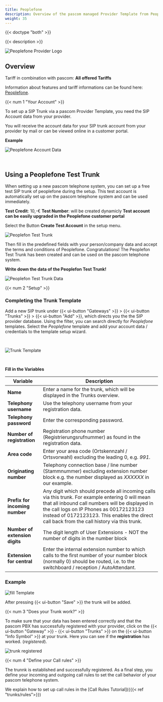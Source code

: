 ```yaml
---
title: Peoplefone
description: Overview of the pascom managed Provider Template from Peoplefone
weight: 35
---
```

{{< doctype "both"  >}}


{{< description >}}

![Peoplefone Provider Logo](peoplefone_logo.png?width=50%)

## Overview

Tariff in combination with pascom: **All offered Tariffs**  

Information about features and tariff informations can be found here: [Peoplefone](https://www.peoplefone.de/de/geschaeftskunden).


{{< num 1 "Your Account" >}}

To set up a SIP Trunk via a pascom Provider Template, you need the SIP Account data from your provider. 

You will receive the account data for your SIP trunk account from your provider by mail or can be viewed online in a customer portal.

**Example**

![Peoplefone Account Data](peoplefone-account.PNG?width=80%)

</br>

## Using a Peoplefone Test Trunk

When setting up a new pascom telephone system, you can set up a free test SIP trunk of peoplefone during the setup. This test account is automatically set up on the pascom telephone system and can be used immediately.

**Test Credit**: 10,-€
**Test Number**: will be created dynamicly
**Test account can be easily upgraded in the Peoplefone customer portal**

Select the Button **Create Test Account** in the setup menu.

![Peoplefon Test Trunk](peoplefone_setup_testtrunk.en.PNG)

Then fill in the predefined fields with your person/company data and accept the terms and conditions of Peoplefone. Congratulations! The Peoplefon Test Trunk has been created and can be used on the pascom telephone system. 

**Write down the data of the Peoplefon Test Trunk!**

![Peoplefon Test Trunk Data](peoplefone_setup_testtrunk_successful.en.PNG)

{{< num 2 "Setup" >}}

### Completing the Trunk Template

Add a new SIP trunk under {{< ui-button "Gateways" >}} > {{< ui-button "Trunks" >}} > {{< ui-button "Add" >}}, which directs you the the SIP provider database. Using the filter, you can search directly for *Peoplefone* templates. Select the *Peoplefone* template and add your account data / credentials to the template setup wizard.

<br />

![Trunk Template](choose-template.en.png)

<br />

**Fill in the Variables**

|Variable|Description|
|---|---|
|**Name**|Enter a name for the trunk, which will be displayed in the Trunks overview.|
|**Telephony username**|Use the telephony username from your registration data.|
|**Telephony password**|Enter the corresponding password.|
|**Number of registration**|Registration phone number (Registrierungsrufnummer) as found in the registration data.|
|**Area code**|Enter your area code (Ortskennzahl / Ortsvorwahl) excluding the leading 0, e.g. *991*.|
|**Originating number**|Telephony connection base / line number (Stammnummer) excluding extension number block e.g. the number displayed as *XXXXXX* in our example.|
|**Prefix for incoming number**|Any digit which should precede all incoming calls via this trunk. For example entering 0 will mean that all inbound call numbers will be displayed in the call logs on IP Phones as 00172123123 instead of 0172123123. This enables the direct call back from the call history via this trunk.|
|**Number of extension digits**|The digit length of User Extensions - NOT the number of digits in the number block|
|**Extension for central**|Enter the internal extension number to which calls to the first number of your number block (normally 0) should be routed, i.e. to the switchboard / reception / AutoAttendant.|

### Example

![fill Template](fill-variables.en.png?width=70%)

After pressing {{< ui-button "Save" >}} the trunk will be added. 


{{< num 3 "Does your Trunk work?" >}}

To make sure that your data has been entered correctly and that the pascom PBX has successfully registered with your provider, click on the {{< ui-button "Gateway" >}} - {{< ui-button "Trunks" >}} on the {{< ui-button "Info Symbol" >}} at your trunk.
Here you can see if the **registration** has worked. (*registered*).

![trunk registered](registered-template.en.PNG?width=50%)

{{< num 4 "Define your Call rules" >}}

The trunnk is established and successfully registered. As a final step, you define your incoming and outgoing call rules to set the call behavior of your pascom telephone system. 

We explain how to set up call rules in the [Call Rules Tutorial]({{{< ref "trunks/rules">}})



